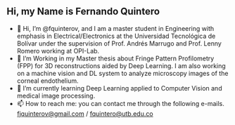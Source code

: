 ## Hi, my Name is **Fernando Quintero**

- 👋 Hi, I’m @fquinterov, and I am a master student in Engineering with emphasis in Electrical/Electronics at the Universidad Tecnológica de Bolívar under the supervision of Prof. Andrés Marrugo and Prof. Lenny Romero working at OPI-Lab.
- 👀 I’m Working in my Master thesis about Fringe Pattern Profilometry (FPP) for 3D reconstructions aided by Deep Learning. I am also working on a machine vision and DL system to analyze microscopy images of the corneal endothelium.
- 🌱 I’m currently learning Deep Learning applied to Computer Vision and medical image processing.
- 📫 How to reach me: you can contact me through the following e-mails. fjquinterov@gmail.com / fquintero@utb.edu.co

<!---
fquinterov/fquinterov is a ✨ special ✨ repository because its `README.md` (this file) appears on your GitHub profile.
You can click the Preview link to take a look at your changes.
--->
